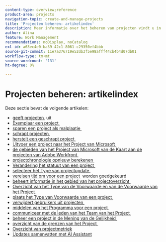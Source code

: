 ```yaml
---
content-type: overview;reference
product-area: projects
navigation-topic: create-and-manage-projects
title: 'Projecten beheren: artikelindex'
description: Meer informatie over het beheren van projecten vindt u in de volgende artikelen.
author: Alina
feature: Work Management
recommendations: noDisplay, noCatalog
exl-id: a63ec4e0-ba39-42c1-8061-c29350ef4bbb
source-git-commit: 11e7a376719e52db3f5e98afff44cb4b4d07db01
workflow-type: tm+mt
source-wordcount: '131'
ht-degree: 0%

---
```


# Projecten beheren: artikelindex

Deze sectie bevat de volgende artikelen:

* [&#x200B; geeft projecten &#x200B;](../../../manage-work/projects/manage-projects/edit-projects.md) uit
* [&#x200B; Exemplaar een project &#x200B;](../../../manage-work/projects/manage-projects/copy-project.md)
* [&#x200B; sparen een project als malplaatje &#x200B;](../../../manage-work/projects/manage-projects/save-project-as-template.md)
* [&#x200B; schrapt projecten &#x200B;](../../../manage-work/projects/manage-projects/delete-projects.md)
* [&#x200B; herstelt een geschrapt project &#x200B;](../../../manage-work/projects/manage-projects/recover-project.md)
* [&#x200B; Uitvoer een project naar het Project van Microsoft &#x200B;](../../../manage-work/projects/manage-projects/export-project-to-ms-project.md)
* [&#x200B; de gebieden van het Project van Microsoft van de Kaart aan de projecten van Adobe Workfront &#x200B;](../../../manage-work/projects/manage-projects/map-ms-project-fields-to-workfront.md)
* [&#x200B; projectchronologie opnieuw berekenen &#x200B;](../../../manage-work/projects/manage-projects/recalculate-project-timeline.md)
* [&#x200B; Verandering het statuut van een project &#x200B;](../../../manage-work/projects/manage-projects/change-project-status.md)
* [&#x200B; selecteer het Type van projectupdate &#x200B;](../../../manage-work/projects/manage-projects/select-project-update-type.md)
* [&#x200B; vereisen tijd om voor een project &#x200B;](../../../manage-work/projects/manage-projects/require-time-approval-for-projects.md) worden goedgekeurd
* [&#x200B; beheert informatie in het gebied van het projectoverzicht &#x200B;](../../../manage-work/projects/manage-projects/understand-project-overview-area.md)
* [&#x200B; Overzicht van het Type van de Voorwaarde en van de Voorwaarde van het Project &#x200B;](../../../manage-work/projects/manage-projects/project-condition-and-condition-type.md)
* [&#x200B; plaats het Type van Voorwaarde van een project &#x200B;](../../../manage-work/projects/manage-projects/set-condition-type-for-project.md)
* [&#x200B; verwijdert gebruikers uit projecten &#x200B;](../../../manage-work/projects/manage-projects/remove-users-from-projects.md)
* [&#x200B; middelen van het Programma voor een project &#x200B;](../../../manage-work/projects/manage-projects/schedule-resources-for-projects.md)
* [&#x200B; communiceer met de leden van het Team van het Project &#x200B;](../../../manage-work/projects/manage-projects/communicate-with-project-team-members.md)
* [&#x200B; beheer een project in de Mening van de Gelijkheid &#x200B;](../../../manage-work/projects/manage-projects/manage-projects-in-agile-view.md)
* [&#x200B; overzicht van de grenzen van het Project &#x200B;](../../../manage-work/projects/manage-projects/project-maximums.md)
* [Overzicht van projectmetriek](../../../manage-work/projects/manage-projects/project-metrics.md)
* [Updates samenvatten met AI Assistant](/help/quicksilver/manage-work/projects/manage-projects/summarize-projects-ai-assistant.md)
